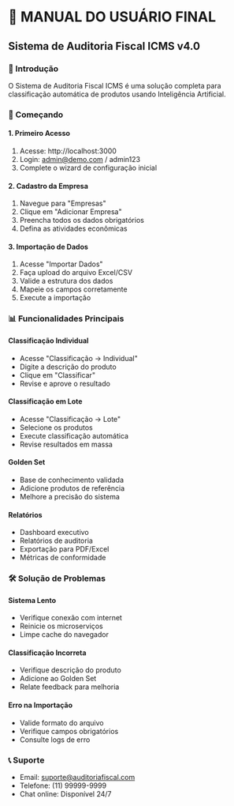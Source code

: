 # 📖 MANUAL DO USUÁRIO FINAL
## Sistema de Auditoria Fiscal ICMS v4.0

### 🎯 Introdução
O Sistema de Auditoria Fiscal ICMS é uma solução completa para classificação automática de produtos usando Inteligência Artificial.

### 🚀 Começando

#### 1. Primeiro Acesso
1. Acesse: http://localhost:3000
2. Login: admin@demo.com / admin123
3. Complete o wizard de configuração inicial

#### 2. Cadastro da Empresa
1. Navegue para "Empresas"
2. Clique em "Adicionar Empresa"
3. Preencha todos os dados obrigatórios
4. Defina as atividades econômicas

#### 3. Importação de Dados
1. Acesse "Importar Dados"
2. Faça upload do arquivo Excel/CSV
3. Valide a estrutura dos dados
4. Mapeie os campos corretamente
5. Execute a importação

### 📊 Funcionalidades Principais

#### Classificação Individual
- Acesse "Classificação → Individual"
- Digite a descrição do produto
- Clique em "Classificar"
- Revise e aprove o resultado

#### Classificação em Lote
- Acesse "Classificação → Lote"
- Selecione os produtos
- Execute classificação automática
- Revise resultados em massa

#### Golden Set
- Base de conhecimento validada
- Adicione produtos de referência
- Melhore a precisão do sistema

#### Relatórios
- Dashboard executivo
- Relatórios de auditoria
- Exportação para PDF/Excel
- Métricas de conformidade

### 🛠️ Solução de Problemas

#### Sistema Lento
- Verifique conexão com internet
- Reinicie os microserviços
- Limpe cache do navegador

#### Classificação Incorreta
- Verifique descrição do produto
- Adicione ao Golden Set
- Relate feedback para melhoria

#### Erro na Importação
- Valide formato do arquivo
- Verifique campos obrigatórios
- Consulte logs de erro

### 📞 Suporte
- Email: suporte@auditoriafiscal.com
- Telefone: (11) 99999-9999
- Chat online: Disponível 24/7
